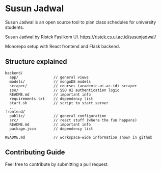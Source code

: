# Susun Jadwal

Susun Jadwal is an open source tool to plan class schedules for university students.

Susun Jadwal by Ristek Fasilkom UI. https://ristek.cs.ui.ac.id/susunjadwal/

Monorepo setup with React frontend and Flask backend.

## Structure explained

```
backend/
  app/                // general views
  models/             // mongoDB models
  scraper/            // courses (academic.ui.ac.id) scraper
  sso/                // SSO UI authentication logic
  README.md           // important info
  requirements.txt    // dependency list
  start.sh            // script to start server
  ...
frontend/
  public/             // general configuration
  src/                // react stuff (where the fun happens)
  README.md           // important info
  package.json        // dependency list
  ...
README.md             // workspace-wide information shown in github
```

## Contributing Guide

Feel free to contribute by submitting a pull request.
